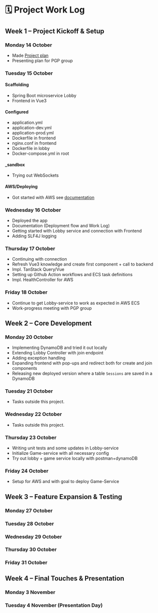 # 🗓️ Project Work Log

## Week 1 – Project Kickoff & Setup
### Monday 14 October

- Made [Project plan](https://github.com/salt-community/pp-amanda/blob/main/ProjectPlan.md)
- Presenting plan for PGP group

### Tuesday 15 October

#### Scaffolding
- Spring Boot microservice Lobby
- Frontend in Vue3
#### Configured
- application.yml
- application-dev.yml
- application-prod.yml
- Dockerfile in frontend
- nginx.conf in frontend
- Dockerfile in lobby
- Docker-compose.yml in root

#### _sandbox
- Trying out WebSockets

#### AWS/Deploying
- Got started with AWS see [documentation](https://github.com/salt-community/pp-amanda/blob/main/AWSDocumentation.md)

### Wednesday 16 October

- Deployed the app
- Documentation (Deployment flow and Work Log)
- Getting started with Lobby service and connection with Frontend
- Adding SLF4J logging

### Thursday 17 October

- Continuing with connection
- Refresh Vue3 knowledge and create first component + call to backend
- Impl. TanStack Query/Vue
- Setting up Github Action workflows and ECS task definitions
- Impl. HealthController for AWS 

### Friday 18 October

- Continue to get Lobby-service to work as expected in AWS ECS
- Work-progress meeting with PGP group

## Week 2 – Core Development
### Monday 20 October

- Implementing DynamoDB and tried it out locally
- Extending Lobby Controller with join endpoint
- Adding exception handling
- Expanding frontend with pop-ups and redirect both for create and join components
- Releasing new deployed version where a table ``Sessions`` are saved in a DynamoDB

### Tuesday 21 October

- Tasks outside this project.

### Wednesday 22 October

- Tasks outside this project.

### Thursday 23 October

- Writing unit tests and some updates in Lobby-service
- Initialize Game-service with all necessary config
- Try out lobby + game service locally with postman+dynamoDB

### Friday 24 October

- Setup for AWS and with goal to deploy Game-Service

## Week 3 – Feature Expansion & Testing
### Monday 27 October
### Tuesday 28 October
### Wednesday 29 October
### Thursday 30 October
### Friday 31 October

## Week 4 – Final Touches & Presentation
### Monday 3 November
### Tuesday 4 November (Presentation Day)
